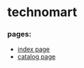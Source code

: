 # technomart
### pages:
- [index page](https://olsemeniuk.github.io/technomart/index.html)
- [catalog page](https://olsemeniuk.github.io/technomart/catalog.html)
